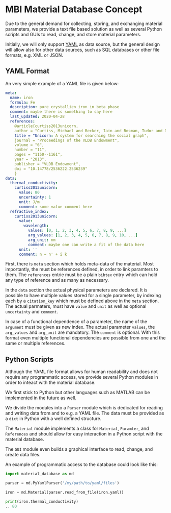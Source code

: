 # MBI Material Database Concept

Due to the general demand for collecting, storing, and exchanging material parameters, we provide a text file based solution as well as several Python scripts and GUIs to read, change, and store material parameters.

Initially, we will only support [YAML](https://en.wikipedia.org/wiki/YAML) as data source, but the general design will allow also for other data sources, such as SQL databases or other file formats, e.g. XML or JSON.

## YAML Format

An very simple example of a YAML file is given below:

```yaml
meta:
  name: iron
  formula: Fe
  description: pure crystallien iron in beta phase
  comment: maybe there is something to say here
  last_updated: 2020-04-28
  references:
    @article{curtiss2013unicorn,
    author = "Curtiss, Michael and Becker, Iain and Bosman, Tudor and Doroshenko, Sergey and Grijincu, Lucian and Jackson, Tom and Kunnatur, Sandhya and Lassen, Soren and Pronin, Philip and Sankar, Sriram and others",
    title = "Unicorn: A system for searching the social graph",
    journal = "Proceedings of the VLDB Endowment",
    volume = "6",
    number = "11",
    pages = "1150--1161",
    year = "2013",
    publisher = "VLDB Endowment",
    doi = "10.14778/2536222.2536239"
    }
data:
  thermal_conductivity:
    curtiss2013unicorn:
      value: 80
      uncertainty: 1
      unit: J/m
      comment: some value comment here
  refractive_index:
    curtiss2013unicorn:
      value:
        wavelength:
          values: [0, 1, 2, 3, 4, 5, 6, 7, 8, 9, ...]
          arg_values: [1, 2, 3, 4, 5, 6, 7, 8, 9, 10, ...]
          arg_unit: nm
          comment: maybe one can write a fit of the data here
      unit: ''
      comment: n = n' + i k
```

First, there is `meta` section which holds meta-data of the material.
Most importantly, the must be references defined, in order to link paramters to them.
The `references` entrie must be a plain `bibtex` entry which can hold any type of reference and as many as necessary.

In the `data` section the actual physical parameters are declared.
It is possible to have multiple values stored for a single parameter, by indexing each by a `citation_key` which must be defined above in the `meta` section.
The actual parmaters, must have `value` and `unit` as well as optional  `uncertainty` and `comment`.

In case of a functional dependence of a parameter, the name of the `argument` must be given as new index. The actual parameter `values`, the `arg_values` and `arg_unit` are mandatory.
The `comment` is optional.
With this format even multiple functional dependencies are possible from one and the same or multiple references.

## Python Scripts

Although the YAML file format allows for human readability and does not require any programmatic access, we provide several Python modules in order to inteact with the material database.

We first stick to Python but other languages such as MATLAB can be implemented in the future as well.

We divide the modules into a `Parser` module which is dedicated for reading and writing data from and to e.g. a YAML file.
The data must be provided as a `dict` in Python with a well defined structure.

The `Material` module implements a class for `Material`, `Paramter`, and `References` and should allow for easy interaction in a Python script with the material database.

The `GUI` module even builds a graphical interface to read, change, and create data files.

An example of programmatic access to the database could look like this:

```python
import material_database as md

parser = md.PyYamlParser('/my/path/to/yaml/files')

iron = md.Material(parser.read_from_file(iron.yaml))

print(iron.thermal_conductivity)
.. 80

```